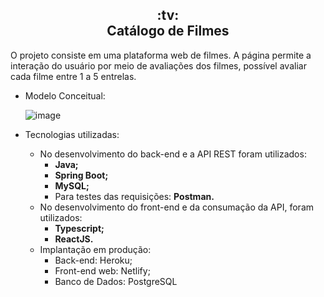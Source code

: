 <h2 align="center">:tv: <br/> Catálogo de Filmes</h2>

O projeto consiste em uma plataforma web de filmes. A página permite a interação do usuário por meio de avaliações dos filmes, possível avaliar cada filme entre 1 a 5 entrelas.

- Modelo Conceitual:

  ![image](https://github.com/marcosrebelo97/dsmovie-project/assets/37541973/b0917015-1fe8-48dc-910f-e637de7915be)
 
- Tecnologias utilizadas:
    - No desenvolvimento do back-end e a API REST foram utilizados:
        - **Java;**
        - **Spring Boot;**
        - **MySQL;**
        - Para testes das requisições: **Postman.**
    - No desenvolvimento do front-end e da consumação da API, foram utilizados:
        - **Typescript;**
        - **ReactJS.**
    - Implantação em produção:
        - Back-end: Heroku;
        - Front-end web: Netlify;
        - Banco de Dados: PostgreSQL  
